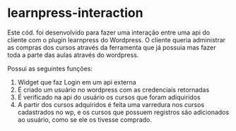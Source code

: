 # learnpress-interaction
Este cód. foi desenvolvido para fazer uma interação entre uma api do cliente com o plugin learnpress do Wordpress.
O cliente queria administrar as compras dos cursos através da ferramenta que já possuia mas fazer toda a parte das aulas através do wordpress.

Possui as seguintes funções:
  1. Widget que faz Login em um api externa
  2. É criado um usuário no wordpress com as credenciais retornadas
  3. É verificado na api do usuário os cursos que foram adiquiridos
  4. A partir dos cursos adquiridos é feita uma varredura nos cursos cadastrados no wp, e os cursos que possuem registros são adicionados ao usuário, como se ele os tivesse comprado.
